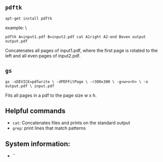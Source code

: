 ## `pdftk`

`apt-get install pdftk`

example: \

`pdftk A=input1.pdf
   B=input2.pdf
   cat A1right A2-end Beven
   output output.pdf`

Concatenates all pages of input1.pdf, where the first page is rotated to the left
and all even pages of input2.pdf.

## `gs`

`gs -sDEVICE=pdfwrite \
   -dPDFFitPage \
   -r300x300 \
   -g<w>x<h> \
   -o output.pdf \
   input.pdf`

Fits all pages in a pdf to the page size w x h.

## Helpful commands

* `cat`: Concatenates files and prints on the standard output
* `grep`: print lines that match patterns

## System information:

* ``
